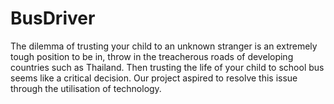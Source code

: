 # BusDriver
The dilemma of trusting your child to an unknown stranger is an extremely tough position to be in, throw in the treacherous roads of developing countries such as Thailand. Then trusting the life of your child to school bus seems like a critical decision. Our project aspired to resolve this issue through the utilisation of technology.
